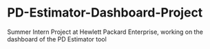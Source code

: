 # PD-Estimator-Dashboard-Project
Summer Intern Project at Hewlett Packard Enterprise, working on the dashboard of the PD Estimator tool
